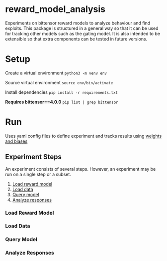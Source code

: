 # reward_model_analysis

Experiments on bittensor reward models to analyze behaviour and find exploits. This package is structured in a general way so that it can be used for tracking other models such as the gating model. It is also intended to be extensible so that extra components can be tested in future versions.

# Setup
Create a virtual environment
`python3 -m venv env`

Source virtual environment
`source env/bin/activate`

Install dependencies
`pip install -r requirements.txt`

**Requires bittensor==4.0.0**
`pip list | grep bittensor`

# Run

Uses yaml config files to define experiment and tracks results using [weights and biases](https://wandb.ai/site)

## Experiment Steps
An experiment consists of several steps. However, an experiment may be run on a single step or a subset.
1. [Load reward model](#load-reward-model)
2. [Load data](#load-data)
3. [Query model](#query-model)
4. [Analyze responses](#analyze-reponses)

### Load Reward Model

### Load Data

### Query Model

### Analyze Responses



